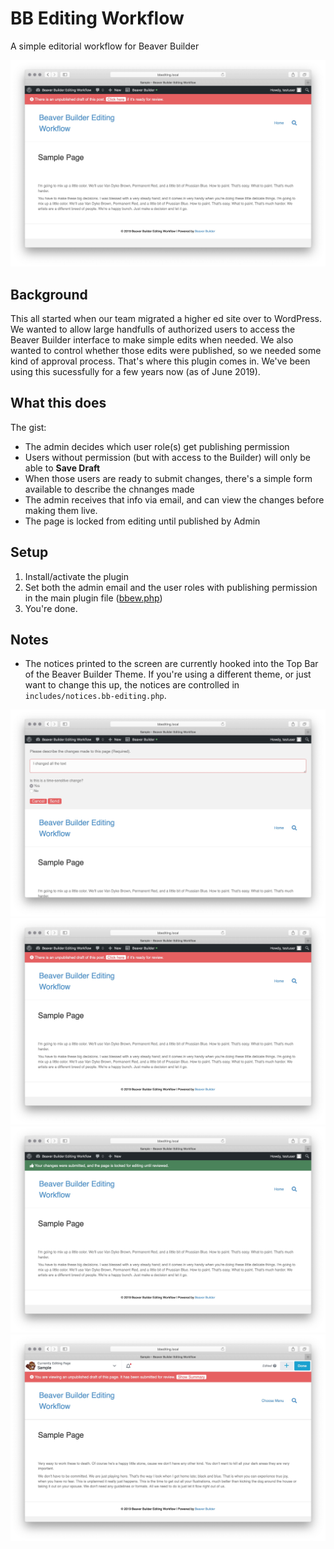 # BB Editing Workflow
A simple editorial workflow for Beaver Builder

<p align="center">
<img alt="A page ready to review" width="600" src="https://github.com/corypina/bbew/blob/master/img/03.ready-for-review.jpg" />
</p>

## Background
This all started when our team migrated a higher ed site over to WordPress. We wanted to allow large handfulls of authorized users to access the Beaver Builder interface to make simple edits when needed. We also wanted to control whether those edits were published, so we needed some kind of approval process. That's where this plugin comes in. We've been using this sucessfully for a few years now (as of June 2019).

## What this does
The gist:
- The admin decides which user role(s) get publishing permission
- Users without permission (but with access to the Builder) will only be able to **Save Draft**
- When those users are ready to submit changes, there's a simple form available to describe the chnanges made
- The admin receives that info via email, and can view the changes before making them live.
- The page is locked from editing until published by Admin

## Setup
1. Install/activate the plugin
2. Set both the admin email and the user roles with publishing permission in the main plugin file ([bbew.php](bbew.php))
3. You're done.


## Notes
- The notices printed to the screen are currently hooked into the Top Bar of the Beaver Builder Theme. If you're using a different theme, or just want to change this up, the notices are controlled in `includes/notices.bb-editing.php`.

<p align="center">
  <img alt="Describing the changes" width="600" src="https://github.com/corypina/bbew/blob/master/img/04.changes-summary.jpg" />
  <img alt="A page ready to review" width="600" src="https://github.com/corypina/bbew/blob/master/img/03.ready-for-review.jpg" />
  <img alt="Locked for editing" width="600" src="https://github.com/corypina/bbew/blob/master/img/06.locked.jpg" />
  <img alt="Locked for editing" width="600" src="https://github.com/corypina/bbew/blob/master/img/09.viewing-unpublished.jpg" />
</p>
